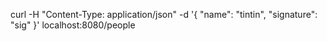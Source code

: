 curl -H "Content-Type: application/json" -d '{ "name": "tintin", "signature": "sig" }' localhost:8080/people

